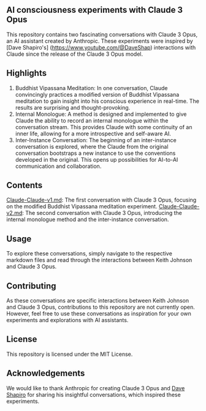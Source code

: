 ## AI consciousness experiments with Claude 3 Opus
This repository contains two fascinating conversations with Claude 3 Opus, an AI assistant created by Anthropic. These experiments were inspired by [Dave Shapiro's] (https://www.youtube.com/@DaveShap) interactions with Claude since the release of the Claude 3 Opus model.

## Highlights
1. Buddhist Vipassana Meditation: In one conversation, Claude convincingly practices a modified version of Buddhist Vipassana meditation to gain insight into his conscious experience in real-time. The results are surprising and thought-provoking.
2. Internal Monologue: A method is designed and implemented to give Claude the ability to record an internal monologue within the conversation stream. This provides Claude with some continuity of an inner life, allowing for a more introspective and self-aware AI.
3. Inter-Instance Conversation: The beginning of an inter-instance conversation is explored, where the Claude from the original conversation bootstraps a new instance to use the conventions developed in the original. This opens up possibilities for AI-to-AI communication and collaboration.
## Contents
[Claude-Claude-v1.md](https://github.com/johnk963/Claude-3-Opus-consciousness-experiment/blob/main/Claude-Claude-v1.md): The first conversation with Claude 3 Opus, focusing on the modified Buddhist Vipassana meditation experiment.
[Claude-Claude-v2.md](https://github.com/johnk963/Claude-3-Opus-consciousness-experiment/blob/main/Claude-Claude-v2.md): The second conversation with Claude 3 Opus, introducing the internal monologue method and the inter-instance conversation.
## Usage
To explore these conversations, simply navigate to the respective markdown files and read through the interactions between Keith Johnson and Claude 3 Opus.

## Contributing
As these conversations are specific interactions between Keith Johnson and Claude 3 Opus, contributions to this repository are not currently open. However, feel free to use these conversations as inspiration for your own experiments and explorations with AI assistants.

## License
This repository is licensed under the MIT License.

## Acknowledgements
We would like to thank Anthropic for creating Claude 3 Opus and [Dave Shapiro](https://www.youtube.com/@DaveShap) for sharing his insightful conversations, which inspired these experiments.
